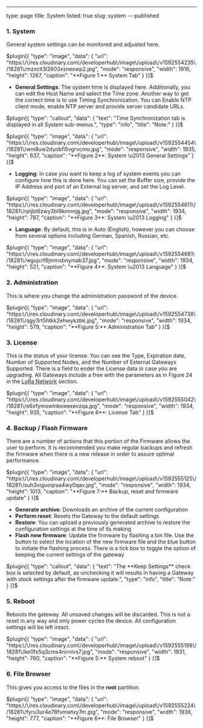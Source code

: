 ---
type: page
title: System
listed: true
slug: system
---published

### 1. System

General system settings can be monitored and adjusted here.

$plugin[{
    "type": "image",
    "data": {
        "url": "https:\/\/res.cloudinary.com\/developerhub\/image\/upload\/v1592554235\/18281\/mzxcit3l2603xsnexwp2.jpg",
        "mode": "responsive",
        "width": 1916,
        "height": 1267,
        "caption": "**Figure 1:** System Tab"
    }
}]$

- **General Settings**: The system time is displayed here. Additionally, you can edit the Host Name and select the Time zone. Another way to get the correct time is to use Timing Synchronization. You can Enable NTP client mode, enable NTP server and provide server candidate URLs.

$plugin[{
    "type": "callout",
    "data": {
        "text": "Time Synchronization tab is displayed in all System sub-menus.",
        "type": "info",
        "title": "Note:"
    }
}]$

$plugin[{
    "type": "image",
    "data": {
        "url": "https:\/\/res.cloudinary.com\/developerhub\/image\/upload\/v1592554454\/18281\/wm8uw2dyobfi5vgrvcmo.jpg",
        "mode": "responsive",
        "width": 1935,
        "height": 637,
        "caption": "**Figure 2**: System \u2013 General Settings"
    }
}]$

- **Logging**: In case you want to keep a log of system events you can configure how this is done here. You can set the Buffer size, provide the IP Address and port of an External log server, and set the Log Level.

$plugin[{
    "type": "image",
    "data": {
        "url": "https:\/\/res.cloudinary.com\/developerhub\/image\/upload\/v1592554611\/18281\/rpljbt6zwy3bl9kmnnjg.jpg",
        "mode": "responsive",
        "width": 1934,
        "height": 787,
        "caption": "**Figure 3**: System \u2013 Logging"
    }
}]$

- **Language**: By default, this is in Auto (English), however you can choose from several options including German, Spanish, Russian, etc.

$plugin[{
    "type": "image",
    "data": {
        "url": "https:\/\/res.cloudinary.com\/developerhub\/image\/upload\/v1592554681\/18281\/wgujcrf9jmmsbnymab37.jpg",
        "mode": "responsive",
        "width": 1934,
        "height": 521,
        "caption": "**Figure 4**: System \u2013 Language"
    }
}]$

### 2. Administration

This is where you change the administration password of the device.

$plugin[{
    "type": "image",
    "data": {
        "url": "https:\/\/res.cloudinary.com\/developerhub\/image\/upload\/v1592554738\/18281\/qgy3rt5htkk2ehwykzbk.jpg",
        "mode": "responsive",
        "width": 1934,
        "height": 579,
        "caption": "**Figure 5:** Administration Tab"
    }
}]$

### 3. License

This is the status of your license. You can see the Type, Expiration date, Number of Supported Nodes, and the Number of External Gateways Supported. There is a field to ender the License data in case you are upgrading. All Gateways include a free with the parameters as in Figure 24 in the [LoRa Network](/quick-start/rak7249-macro-outdoor-gateway/lora-network#overview) section.

$plugin[{
    "type": "image",
    "data": {
        "url": "https:\/\/res.cloudinary.com\/developerhub\/image\/upload\/v1592555042\/18281\/e6xfymowlnkowexevzqa.jpg",
        "mode": "responsive",
        "width": 1934,
        "height": 935,
        "caption": "**Figure 6**: License Tab"
    }
}]$

### 4. Backup / Flash Firmware

There are a number of actions that this portion of the Firmware allows the user to perform. It is recommended you make regular backups and refresh the firmware when there is a new release in order to assure optimal performance.

$plugin[{
    "type": "image",
    "data": {
        "url": "https:\/\/res.cloudinary.com\/developerhub\/image\/upload\/v1592555125\/18281\/suh3viguoqraa4wy0qav.jpg",
        "mode": "responsive",
        "width": 1934,
        "height": 1013,
        "caption": "**Figure 7:** Backup, reset and firmware update"
    }
}]$

- **Generate archive**: Downloads an archive of the current configuration
- **Perform reset**: Resets the Gateway to the default settings
- **Restore**: You can upload a previously generated archive to restore the configuration settings at the time of its making
- **Flash new firmware**: Update the firmware by flashing a bin file. Use the button to select the location of the new firmware file and the blue button to initiate the flashing process. There is a tick box to toggle the option of keeping the current settings of the gateway

$plugin[{
    "type": "callout",
    "data": {
        "text": "The **Keep Settings** check box is selected by default, as unchecking it will results in having a Gateway with stock settings after the firmware update.",
        "type": "info",
        "title": "Note:"
    }
}]$

### 5. Reboot

Reboots the gateway. All unsaved changes will be discarded. This is not a reset in any way and only power cycles the device. All configuration settings will be left intact.

$plugin[{
    "type": "image",
    "data": {
        "url": "https:\/\/res.cloudinary.com\/developerhub\/image\/upload\/v1592555198\/18281\/ke0fx5q3cms4nirnivs7.jpg",
        "mode": "responsive",
        "width": 1931,
        "height": 760,
        "caption": "**Figure 5:** System reboot"
    }
}]$

### 6. File Browser

This gives you access to the files in the **root** partition.

$plugin[{
    "type": "image",
    "data": {
        "url": "https:\/\/res.cloudinary.com\/developerhub\/image\/upload\/v1592555224\/18281\/fyru3ur4e78fvmwtxy7m.jpg",
        "mode": "responsive",
        "width": 1936,
        "height": 777,
        "caption": "**Figure 6**: File Browser"
    }
}]$

